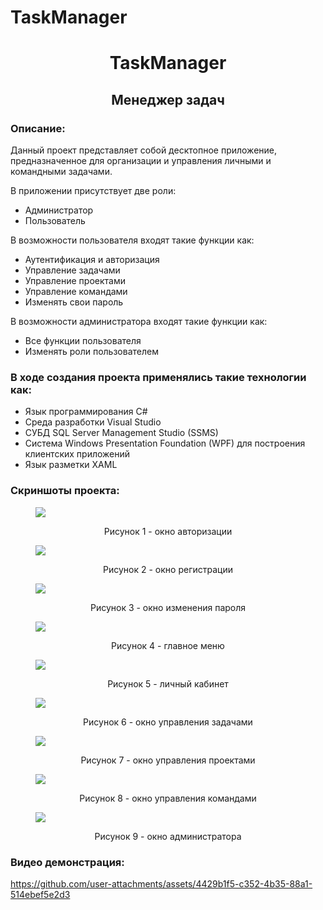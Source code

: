 # TaskManager
<h1 style="text-align:center;">TaskManager</h1>
<h2 style="text-align:center;">Менеджер задач</h2>

<h3>Описание:</h3>
<p>Данный проект представляет собой десктопное приложение, предназначенное для организации и управления личными и командными задачами.</p>

<p>В приложении присутствует две роли:</p>
<ul>
  <li>Администратор</li>
  <li>Пользователь</li>
</ul>

<p>В возможности пользователя входят такие функции как:</p>
<ul>
  <li>Аутентификация и авторизация</li>
  <li>Управление задачами</li>
  <li>Управление проектами</li>
  <li>Управление командами</li>
  <li>Изменять свои пароль</li>
</ul>

<p>В возможности администратора входят такие функции как:</p>
<ul>
  <li>Все функции пользователя</li>
  <li>Изменять роли пользователем</li>
</ul>

<h3>В ходе создания проекта применялись такие технологии как:</h3>
<ul>
  <li>Язык программирования C#</li>
  <li>Среда разработки Visual Studio</li>
  <li>СУБД SQL Server Management Studio (SSMS)</li>
  <li>Cистема Windows Presentation Foundation (WPF) для построения клиентских приложений</li>
  <li>Язык разметки XAML</li>
</ul>

<h3>Скриншоты проекта:</h3>
<figure>
	<img src = "TaskManager/Screenshots/Screen1.png">
	<p align="center">Рисунок 1 - окно авторизации</p>
</figure>
<figure>
	<img src = "TaskManager/Screenshots/Screen2.png">
	<p align="center">Рисунок 2 - окно регистрации</p>
</figure>
<figure>
	<img src = "TaskManager/Screenshots/Screen3.png">
	<p align="center">Рисунок 3 - окно изменения пароля</p>
</figure>
<figure>
	<img src = "TaskManager/Screenshots/Screen4.png">
	<p align="center">Рисунок 4 - главное меню</p>
</figure>
<figure>
	<img src = "TaskManager/Screenshots/Screen5.png">
	<p align="center">Рисунок 5 - личный кабинет</p>
</figure>
<figure>
	<img src = "TaskManager/Screenshots/Screen6.png">
	<p align="center">Рисунок 6 - окно управления задачами</p>
</figure>
<figure>
	<img src = "TaskManager/Screenshots/Screen7.png">
	<p align="center">Рисунок 7 - окно управления проектами</p>
</figure>
<figure>
	<img src = "TaskManager/Screenshots/Screen8.png">
	<p align="center">Рисунок 8 - окно управления командами</p>
</figure>
<figure>
	<img src = "TaskManager/Screenshots/Screen9.png">
	<p align="center">Рисунок 9 - окно администратора</p>
</figure>

<h3>Видео демонстрация:</h3>

https://github.com/user-attachments/assets/4429b1f5-c352-4b35-88a1-514ebef5e2d3

